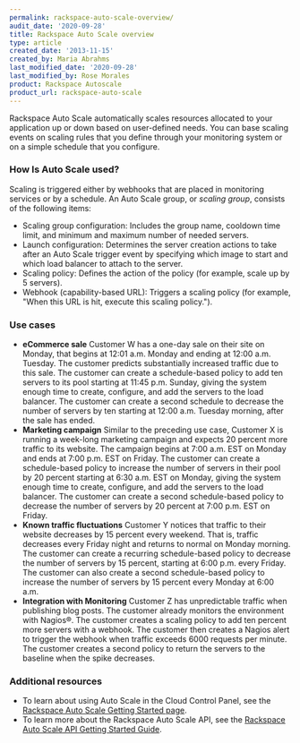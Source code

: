 ```yaml
---
permalink: rackspace-auto-scale-overview/
audit_date: '2020-09-28'
title: Rackspace Auto Scale overview
type: article
created_date: '2013-11-15'
created_by: Maria Abrahms
last_modified_date: '2020-09-28'
last_modified_by: Rose Morales
product: Rackspace Autoscale
product_url: rackspace-auto-scale
---
```


Rackspace Auto Scale automatically scales resources allocated to your
application up or down based on user-defined needs. You can base scaling events
on scaling rules that you define through your monitoring system or on a simple
schedule that you configure.

### How Is Auto Scale used?

Scaling is triggered either by webhooks that are placed in monitoring services
or by a schedule. An Auto Scale group, or *scaling group*, consists of the
following items:

- Scaling group configuration: Includes the group name, cooldown time limit, and minimum
    and maximum number of needed servers.
- Launch configuration: Determines the server creation actions to take after an Auto Scale trigger event
    by specifying which image to start and which load balancer to attach to the server.
- Scaling policy: Defines the action of the policy (for example, scale up by 5
    servers).
- Webhook (capability-based URL): Triggers a scaling policy (for example, "When
    this URL is hit, execute this scaling policy.").

### Use cases

- **eCommerce sale** Customer W has a one-day sale on their site on Monday, that
    begins at 12:01 a.m. Monday and ending at 12:00 a.m. Tuesday. The
    customer predicts substantially increased traffic due to this sale. The customer
    can create a schedule-based policy to add ten servers to its pool starting at
    11:45 p.m. Sunday, giving the system enough time to create, configure, and add the
    servers to the load balancer. The customer can create a second
    schedule to decrease the number of servers by ten starting at 12:00 a.m.
    Tuesday morning, after the sale has ended.
- **Marketing campaign** Similar to the preceding use case, Customer X is
    running a week-long marketing campaign and expects 20 percent more traffic
    to its website. The campaign begins at 7:00 a.m. EST on Monday and ends at
    7:00 p.m. EST on Friday. The customer can create a schedule-based policy to
    increase the number of servers in their pool by 20 percent starting at 6:30
    a.m. EST on Monday, giving the system enough time to create, configure, and add
    the servers to the load balancer. The customer can create a second
    schedule-based policy to decrease the number of servers by 20 percent at
    7:00 p.m. EST on Friday.
- **Known traffic fluctuations** Customer Y notices that traffic to their
    website decreases by 15 percent every weekend. That is, traffic decreases
    every Friday night and returns to normal on Monday morning. The customer can
    create a recurring schedule-based policy to decrease the number of servers
    by 15 percent, starting at 6:00 p.m. every Friday. The customer can also
    create a second schedule-based policy to increase the number of servers by
    15 percent every Monday at 6:00 a.m.
- **Integration with Monitoring** Customer Z has unpredictable traffic when
    publishing blog posts. The customer already monitors the environment with
    Nagios&reg;. The customer creates a scaling policy to add ten percent more servers
    with a webhook. The customer then creates a Nagios alert to trigger the
    webhook when traffic exceeds 6000 requests per minute. The customer creates
    a second policy to return the servers to the baseline when the spike
    decreases.

### Additional resources

- To learn about using Auto Scale in the Cloud Control Panel, see the [Rackspace
    Auto Scale Getting Started page](/support/how-to/rackspace-auto-scale).
- To learn more about the Rackspace Auto Scale API, see the [Rackspace Auto
    Scale API Getting Started
    Guide](https://docs.rackspace.com/docs/autoscale/v1/developer-guide/#document-getting-started).
